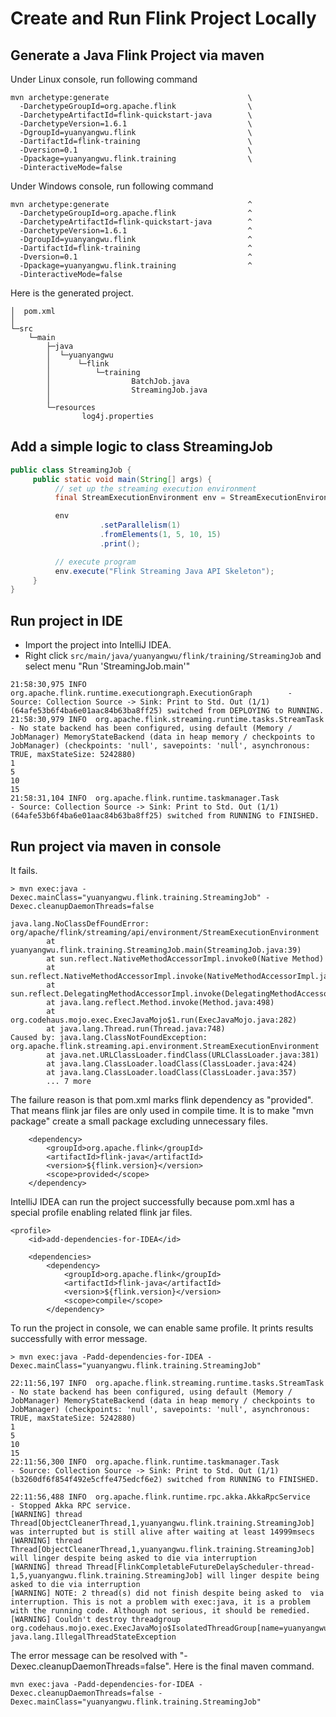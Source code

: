 # Create and Run Flink Project Locally

## Generate a Java Flink Project via maven

Under Linux console, run following command

```console
mvn archetype:generate                               \
  -DarchetypeGroupId=org.apache.flink                \
  -DarchetypeArtifactId=flink-quickstart-java        \
  -DarchetypeVersion=1.6.1                           \
  -DgroupId=yuanyangwu.flink                         \
  -DartifactId=flink-training                        \
  -Dversion=0.1                                      \
  -Dpackage=yuanyangwu.flink.training                \
  -DinteractiveMode=false
```

Under Windows console, run following command

```console
mvn archetype:generate                               ^
  -DarchetypeGroupId=org.apache.flink                ^
  -DarchetypeArtifactId=flink-quickstart-java        ^
  -DarchetypeVersion=1.6.1                           ^
  -DgroupId=yuanyangwu.flink                         ^
  -DartifactId=flink-training                        ^
  -Dversion=0.1                                      ^
  -Dpackage=yuanyangwu.flink.training                ^
  -DinteractiveMode=false
```

Here is the generated project.

```console
│  pom.xml
│
└─src
    └─main
        ├─java
        │  └─yuanyangwu
        │      └─flink
        │          └─training
        │                  BatchJob.java
        │                  StreamingJob.java
        │
        └─resources
                log4j.properties
```

## Add a simple logic to class StreamingJob

```java
public class StreamingJob {
     public static void main(String[] args) {
          // set up the streaming execution environment
          final StreamExecutionEnvironment env = StreamExecutionEnvironment.getExecutionEnvironment();

          env
                    .setParallelism(1)
                    .fromElements(1, 5, 10, 15)
                    .print();

          // execute program
          env.execute("Flink Streaming Java API Skeleton");
     }
}
```

## Run project in IDE

- Import the project into IntelliJ IDEA.
- Right click ```src/main/java/yuanyangwu/flink/training/StreamingJob``` and select menu "Run 'StreamingJob.main'"

```console
21:58:30,975 INFO  org.apache.flink.runtime.executiongraph.ExecutionGraph        - Source: Collection Source -> Sink: Print to Std. Out (1/1) (64afe53b6f4ba6e01aac84b63ba8ff25) switched from DEPLOYING to RUNNING.
21:58:30,979 INFO  org.apache.flink.streaming.runtime.tasks.StreamTask           - No state backend has been configured, using default (Memory / JobManager) MemoryStateBackend (data in heap memory / checkpoints to JobManager) (checkpoints: 'null', savepoints: 'null', asynchronous: TRUE, maxStateSize: 5242880)
1
5
10
15
21:58:31,104 INFO  org.apache.flink.runtime.taskmanager.Task                     - Source: Collection Source -> Sink: Print to Std. Out (1/1) (64afe53b6f4ba6e01aac84b63ba8ff25) switched from RUNNING to FINISHED.
```

## Run project via maven in console

It fails.

```console
> mvn exec:java -Dexec.mainClass="yuanyangwu.flink.training.StreamingJob" -Dexec.cleanupDaemonThreads=false

java.lang.NoClassDefFoundError: org/apache/flink/streaming/api/environment/StreamExecutionEnvironment
        at yuanyangwu.flink.training.StreamingJob.main(StreamingJob.java:39)
        at sun.reflect.NativeMethodAccessorImpl.invoke0(Native Method)
        at sun.reflect.NativeMethodAccessorImpl.invoke(NativeMethodAccessorImpl.java:62)
        at sun.reflect.DelegatingMethodAccessorImpl.invoke(DelegatingMethodAccessorImpl.java:43)
        at java.lang.reflect.Method.invoke(Method.java:498)
        at org.codehaus.mojo.exec.ExecJavaMojo$1.run(ExecJavaMojo.java:282)
        at java.lang.Thread.run(Thread.java:748)
Caused by: java.lang.ClassNotFoundException: org.apache.flink.streaming.api.environment.StreamExecutionEnvironment
        at java.net.URLClassLoader.findClass(URLClassLoader.java:381)
        at java.lang.ClassLoader.loadClass(ClassLoader.java:424)
        at java.lang.ClassLoader.loadClass(ClassLoader.java:357)
        ... 7 more
```

The failure reason is that pom.xml marks flink dependency as "provided". That means flink jar files are only used in compile time. It is to make "mvn package" create a small package excluding unnecessary files.

```console
    <dependency>
        <groupId>org.apache.flink</groupId>
        <artifactId>flink-java</artifactId>
        <version>${flink.version}</version>
        <scope>provided</scope>
    </dependency>
```

IntelliJ IDEA can run the project successfully because pom.xml has a special profile enabling related flink jar files.

```console
<profile>
    <id>add-dependencies-for-IDEA</id>

    <dependencies>
        <dependency>
            <groupId>org.apache.flink</groupId>
            <artifactId>flink-java</artifactId>
            <version>${flink.version}</version>
            <scope>compile</scope>
        </dependency>
```

To run the project in console, we can enable same profile. It prints results successfully with error message.

```console
> mvn exec:java -Padd-dependencies-for-IDEA -Dexec.mainClass="yuanyangwu.flink.training.StreamingJob"

22:11:56,197 INFO  org.apache.flink.streaming.runtime.tasks.StreamTask           - No state backend has been configured, using default (Memory / JobManager) MemoryStateBackend (data in heap memory / checkpoints to JobManager) (checkpoints: 'null', savepoints: 'null', asynchronous: TRUE, maxStateSize: 5242880)
1
5
10
15
22:11:56,300 INFO  org.apache.flink.runtime.taskmanager.Task                     - Source: Collection Source -> Sink: Print to Std. Out (1/1) (b3260df6f854f492e5cffe475edcf6e2) switched from RUNNING to FINISHED.

22:11:56,488 INFO  org.apache.flink.runtime.rpc.akka.AkkaRpcService              - Stopped Akka RPC service.
[WARNING] thread Thread[ObjectCleanerThread,1,yuanyangwu.flink.training.StreamingJob] was interrupted but is still alive after waiting at least 14999msecs
[WARNING] thread Thread[ObjectCleanerThread,1,yuanyangwu.flink.training.StreamingJob] will linger despite being asked to die via interruption
[WARNING] thread Thread[FlinkCompletableFutureDelayScheduler-thread-1,5,yuanyangwu.flink.training.StreamingJob] will linger despite being asked to die via interruption
[WARNING] NOTE: 2 thread(s) did not finish despite being asked to  via interruption. This is not a problem with exec:java, it is a problem with the running code. Although not serious, it should be remedied.
[WARNING] Couldn't destroy threadgroup org.codehaus.mojo.exec.ExecJavaMojo$IsolatedThreadGroup[name=yuanyangwu.flink.training.StreamingJob,maxpri=10]
java.lang.IllegalThreadStateException
```

The error message can be resolved with "-Dexec.cleanupDaemonThreads=false". Here is the final maven command.

```console
mvn exec:java -Padd-dependencies-for-IDEA -Dexec.cleanupDaemonThreads=false -Dexec.mainClass="yuanyangwu.flink.training.StreamingJob"
```
